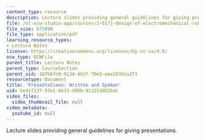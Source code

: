 ```yaml
---
content_type: resource
description: Lecture slides providing general guidelines for giving presentations.
file: /ol-ocw-studio-app/courses/2-017j-design-of-electromechanical-robotic-systems-fall-2009/be41f13797e18e33d89b9132530b2bdc_MIT2_017JF09_presntations.pdf
file_size: 573898
file_type: application/pdf
learning_resource_types:
- Lecture Notes
license: https://creativecommons.org/licenses/by-nc-sa/4.0/
ocw_type: OCWFile
parent_title: Lecture Notes
parent_type: CourseSection
parent_uid: 107bb7c0-9134-4b2f-70e5-eee203b1a371
resourcetype: Document
title: 'Presentations: Written and Spoken'
uid: be41f137-97e1-8e33-d89b-9132530b2bdc
video_files:
  video_thumbnail_file: null
video_metadata:
  youtube_id: null
---
```

Lecture slides providing general guidelines for giving presentations.